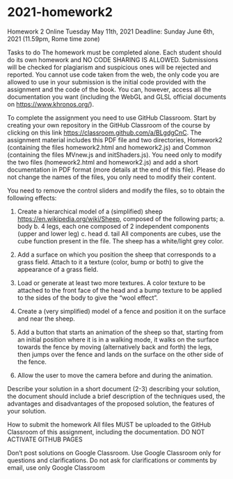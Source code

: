 # 2021-homework2

Homework 2
Online Tuesday May 11th, 2021
Deadline: Sunday June 6th, 2021 (11.59pm, Rome time zone)

Tasks to do
The homework must be completed alone. Each student should do its own homework and NO CODE SHARING IS ALLOWED. Submissions will be checked for plagiarism and suspicious ones will be rejected and reported. You cannot use code taken from the web, the only code you are allowed to use in your submission is the initial code provided with the assignment and the code of the book. You can, however, access all the documentation you want (including the WebGL and GLSL official documents on https://www.khronos.org/). 

To complete the assignment you need to use GitHub Classroom. Start by creating your own repository in the GitHub Classroom of the course by clicking on this link https://classroom.github.com/a/BLgdgCnC.  The assignment material includes this PDF file and two directories, Homework2 (containing the files homework2.html and homework2.js) and Common (containing the files MVnew.js and initShaders.js). You need only to modify the two files (homework2.html and homework2.js) and add a short documentation in PDF format (more details at the end of this file). Please do not change the names of the files, you only need to modify their content.

You need to remove the control sliders and modify the files, so to obtain the following effects:

1.	Create a hierarchical model of a (simplified) sheep https://en.wikipedia.org/wiki/Sheep, composed of the following parts;
a.	body 
b.	4 legs, each one composed of 2 independent components (upper and lower leg)
c.	head
d.	tail
All components are cubes, use the cube function present in the file. The sheep has a white/light grey color.

2.	Add a surface on which you position the sheep that corresponds to a grass field. Attach to it a texture (color, bump or both) to give the appearance of a grass field.

3.	Load or generate at least two more textures. A color texture to be attached to the front face of the head and a bump texture to be applied to the sides of the body to give the “wool effect”.

4.	Create a (very simplified) model of a fence and position it on the surface and near the sheep.

5.	Add a button that starts an animation of the sheep so that, starting from an initial position where it is in a walking mode, it walks on the surface towards the fence by moving (alternatively back and forth) the legs, then jumps over the fence and lands on the surface on the other side of the fence. 

6.	Allow the user to move the camera before and during the animation.

Describe your solution in a short document (2-3) describing your solution, the document should include a brief description of the techniques used, the advantages and disadvantages of the proposed solution, the features of your solution.

How to submit the homework
All files MUST be uploaded to the GitHub Classroom of this assignment, including the documentation.  DO NOT ACTIVATE GITHUB PAGES

Don’t post solutions on Google Classroom. Use Google Classroom only for questions and clarifications. Do not ask for clarifications or comments by email, use only Google Classroom
